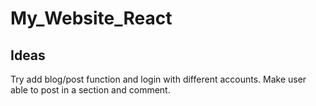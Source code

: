 # My_Website_React

## Ideas
Try add blog/post function and login with different accounts. Make user able to post in a section and comment.
